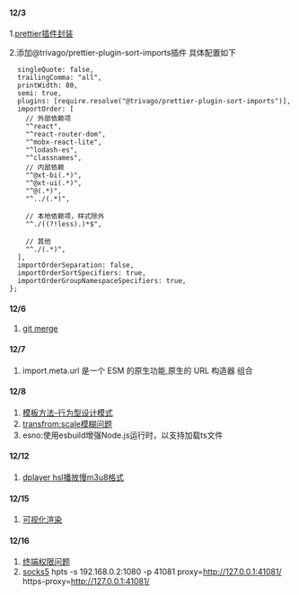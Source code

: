 
#### 12/3
1.[prettier插件封装](https://mp.weixin.qq.com/s/w1ms6ltvPTU5Hes6o7AJYQ)

2.添加@trivago/prettier-plugin-sort-imports插件
具体配置如下
``` module.exports = {
  singleQuote: false,
  trailingComma: "all",
  printWidth: 80,
  semi: true,
  plugins: [require.resolve("@trivago/prettier-plugin-sort-imports")],
  importOrder: [
    // 外部依赖项
    "^react",
    "^react-router-dom",
    "^mobx-react-lite",
    "^lodash-es",
    "^classnames",
    // 内部依赖
    "^@xt-bi(.*)",
    "^@xt-ui(.*)",
    "^@(.*)",
    "^../(.*)",

    // 本地依赖项，样式除外
    "^./((?!less).)*$",

    // 其他
    "^./(.*)",
  ],
  importOrderSeparation: false,
  importOrderSortSpecifiers: true,
  importOrderGroupNamespaceSpecifiers: true,
};

```


#### 12/6
1. [git merge](https://blog.csdn.net/tilblackout/article/details/124557422)

#### 12/7
1. import.meta.url 是一个 ESM 的原生功能,原生的 URL 构造器 组合

#### 12/8
1. [模板方法-行为型设计模式](https://mp.weixin.qq.com/s/drdCbKZx7e01vlqCcERddQ)
3. [transfrom:scale模糊问题](https://cloud.tencent.com/developer/article/1954236)
2. esno:使用esbuild增强Node.js运行时，以支持加载ts文件

#### 12/12
1. [dplayer hsl播放慢m3u8格式](https://blog.csdn.net/ghfuidy/article/details/121480349)

#### 12/15
1. [可视化渲染](https://mp.weixin.qq.com/s/yqYey76qLGYPfDtpGkVFfA)

#### 12/16
1. [终端权限问题](https://blog.csdn.net/qq_34488939/article/details/121146658)
2. [socks5](https://zhuanlan.zhihu.com/p/337940332)
    hpts -s 192.168.0.2:1080 -p 41081
    proxy=http://127.0.0.1:41081/
    https-proxy=http://127.0.0.1:41081/